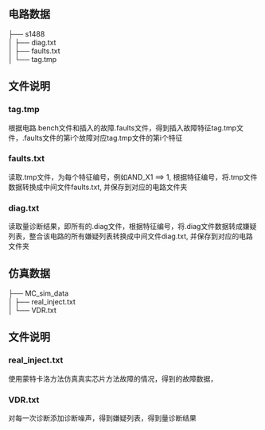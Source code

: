 ## **电路数据**  
├── s1488  
│   ├── diag.txt  
│   ├── faults.txt  
│   └── tag.tmp  

## **文件说明**  
### **tag.tmp**
根据电路.bench文件和插入的故障.faults文件，得到插入故障特征tag.tmp文件，.faults文件的第i个故障对应tag.tmp文件的第i个特征
### **faults.txt**
读取.tmp文件，为每个特征编号，例如AND_X1 ==> 1, 根据特征编号，将.tmp文件数据转换成中间文件faults.txt, 并保存到对应的电路文件夹
### **diag.txt**
读取量诊断结果，即所有的.diag文件，根据特征编号，将.diag文件数据转成嫌疑列表，整合该电路的所有嫌疑列表转换成中间文件diag.txt, 并保存到对应的电路文件夹

## **仿真数据**  
├── MC_sim_data  
│   ├── real_inject.txt  
│   └── VDR.txt  
## **文件说明**  
### **real_inject.txt**
使用蒙特卡洛方法仿真真实芯片方法故障的情况，得到的故障数据，
### **VDR.txt**
对每一次诊断添加诊断噪声，得到嫌疑列表，得到量诊断结果